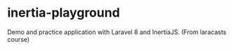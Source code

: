 # inertia-playground
Demo and practice application with Laravel 8 and InertiaJS. (From laracasts course)
